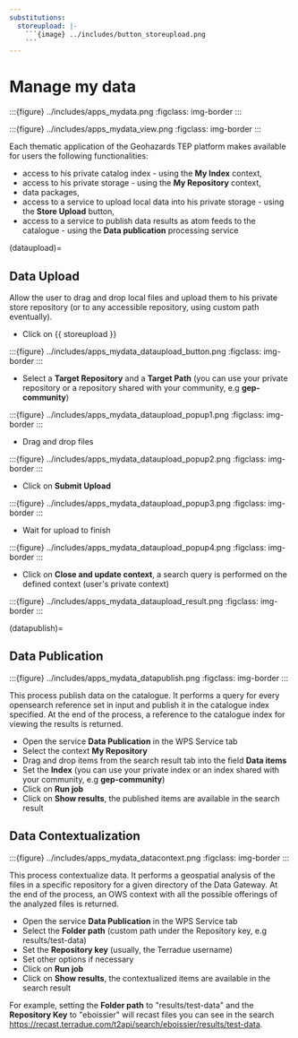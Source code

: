 ```yaml
---
substitutions:
  storeupload: |-
    ```{image} ../includes/button_storeupload.png
    ```
---
```


# Manage my data

:::{figure} ../includes/apps_mydata.png
:figclass: img-border
:::

:::{figure} ../includes/apps_mydata_view.png
:figclass: img-border
:::

Each thematic application of the Geohazards TEP platform makes available for users the following functionalities:

- access to his private catalog index - using the **My Index** context,
- access to his private storage - using the **My Repository** context,
- data packages,
- access to a service to upload local data into his private storage - using the **Store Upload** button,
- access to a service to publish data results as atom feeds to the catalogue - using the **Data publication** processing service

(dataupload)=

## Data Upload

Allow the user to drag and drop local files and upload them to his private store repository (or to any accessible repository, using custom path eventually).

- Click on {{ storeupload }}

:::{figure} ../includes/apps_mydata_dataupload_button.png
:figclass: img-border
:::

- Select a **Target Repository** and a **Target Path** (you can use your private repository or a repository shared with your community, e.g **gep-community**)

:::{figure} ../includes/apps_mydata_dataupload_popup1.png
:figclass: img-border
:::

- Drag and drop files

:::{figure} ../includes/apps_mydata_dataupload_popup2.png
:figclass: img-border
:::

- Click on **Submit Upload**

:::{figure} ../includes/apps_mydata_dataupload_popup3.png
:figclass: img-border
:::

- Wait for upload to finish

:::{figure} ../includes/apps_mydata_dataupload_popup4.png
:figclass: img-border
:::

- Click on **Close and update context**, a search query is performed on the defined context (user's private context)

:::{figure} ../includes/apps_mydata_dataupload_result.png
:figclass: img-border
:::

(datapublish)=

## Data Publication

:::{figure} ../includes/apps_mydata_datapublish.png
:figclass: img-border
:::

This process publish data on the catalogue. It performs a query for every opensearch reference set in input and publish it in the catalogue index specified. At the end of the process, a reference to the catalogue index for viewing the results is returned.

- Open the service **Data Publication** in the WPS Service tab
- Select the context **My Repository**
- Drag and drop items from the search result tab into the field **Data items**
- Set the **Index** (you can use your private index or an index shared with your community, e.g **gep-community**)
- Click on **Run job**
- Click on **Show results**, the published items are available in the search result

## Data Contextualization

:::{figure} ../includes/apps_mydata_datacontext.png
:figclass: img-border
:::

This process contextualize data. It performs a geospatial analysis of the files in a specific repository for a given directory of the Data Gateway. At the end of the process, an OWS context with all the possible offerings of the analyzed files is returned.

- Open the service **Data Publication** in the WPS Service tab
- Select the **Folder path** (custom path under the Repository key, e.g results/test-data)
- Set the **Repository key** (usually, the Terradue username)
- Set other options if necessary
- Click on **Run job**
- Click on **Show results**, the contextualized items are available in the search result

For example, setting the **Folder path** to "results/test-data" and the **Repository Key** to "eboissier" will recast files you can see in the search <https://recast.terradue.com/t2api/search/eboissier/results/test-data>.
